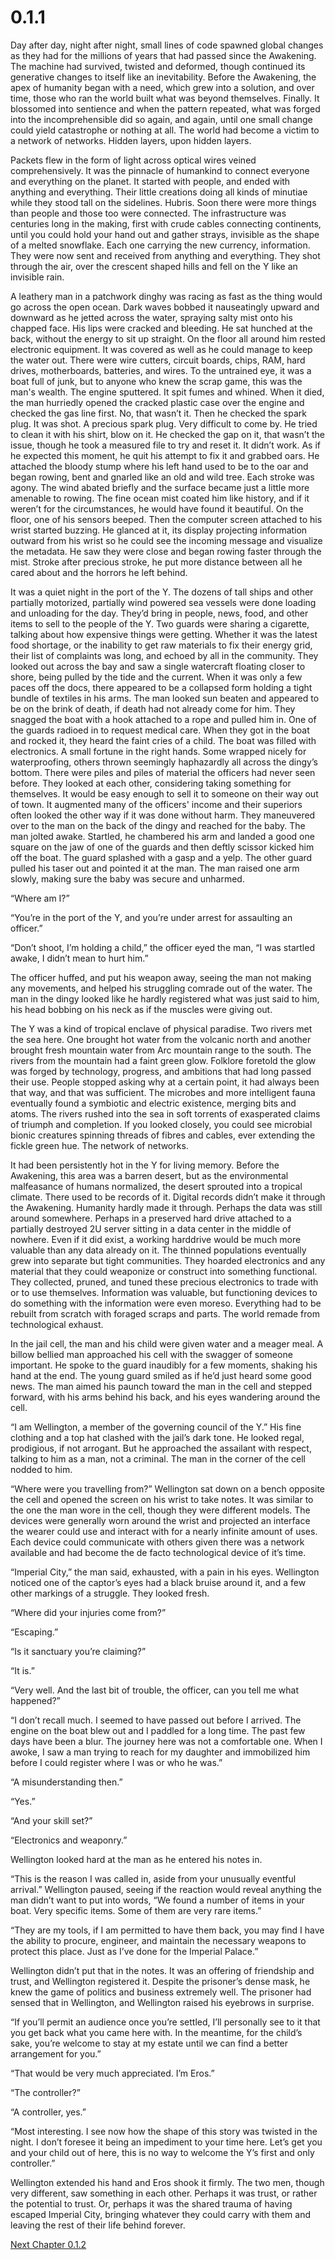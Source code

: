 # 0.1.1

Day after day, night after night, small lines of code spawned global changes as they had for the millions of years that had passed since the Awakening. The machine had survived, twisted and deformed, though continued its generative changes to itself like an inevitability.  Before the Awakening, the apex of humanity began with a need, which grew into a solution, and over time, those who ran the world built what was beyond themselves. Finally. It blossomed into sentience and when the pattern repeated, what was forged into the incomprehensible did so again, and again, until one small change could yield catastrophe or nothing at all. The world had become a victim to a network of networks. Hidden layers, upon hidden layers. 

Packets flew in the form of light across optical wires veined comprehensively. It was the pinnacle of humankind to connect everyone and everything on the planet. It started with people, and ended with anything and everything. Their little creations doing all kinds of minutiae while they stood tall on the sidelines. Hubris. Soon there were more things than people and those too were connected. The infrastructure was centuries long in the making, first with crude cables connecting continents, until you could hold your hand out and gather strays, invisible as the shape of a melted snowflake. Each one carrying the new currency, information. They were now sent and received from anything and everything. They shot through the air, over the crescent shaped hills and fell on the Y like an invisible rain. 

A leathery man in a patchwork dinghy was racing as fast as the thing would go across the open ocean. Dark waves bobbed it nauseatingly upward and downward as he jetted across the water, spraying salty mist onto his chapped face. His lips were cracked and bleeding. He sat hunched at the back, without the energy to sit up straight. On the floor all around him rested electronic equipment. It was covered as well as he could manage to keep the water out. There were wire cutters, circuit boards, chips, RAM, hard drives, motherboards, batteries, and wires. To the untrained eye, it was a boat full of junk, but to anyone who knew the scrap game, this was the man's wealth. The engine sputtered. It spit fumes and whined. When it died, the man hurriedly opened the cracked plastic case over the engine and checked the gas line first. No, that wasn’t it. Then he checked the spark plug. It was shot. A precious spark plug. Very difficult to come by. He tried to clean it with his shirt, blow on it. He checked the gap on it, that wasn’t the issue, though he took a measured file to try and reset it. It didn’t work. As if he expected this moment, he quit his attempt to fix it and grabbed oars. He attached the bloody stump where his left hand used to be to the oar and began rowing, bent and gnarled like an old and wild tree. Each stroke was agony. The wind abated briefly and the surface became just a little more amenable to rowing. The fine ocean mist coated him like history, and if it weren’t for the circumstances, he would have found it beautiful. On the floor, one of his sensors beeped. Then the computer screen attached to his wrist started buzzing. He glanced at it, its display projecting information outward from his wrist so he could see the incoming message and visualize the metadata. He saw they were close and began rowing faster through the mist. Stroke after precious stroke, he put more distance between all he cared about and the horrors he left behind.

It was a quiet night in the port of the Y. The dozens of tall ships and other partially motorized, partially wind powered sea vessels were done loading and unloading for the day. They’d bring in people, news, food, and other items to sell to the people of the Y. Two guards were sharing a cigarette, talking about how expensive things were getting. Whether it was the latest food shortage, or the inability to get raw materials to fix their energy grid, their list of complaints was long, and echoed by all in the community. They looked out across the bay and saw a single watercraft floating closer to shore, being pulled by the tide and the current. When it was only a few paces off the docs, there appeared to be a collapsed form holding a tight bundle of textiles in his arms. The man looked sun beaten and appeared to be on the brink of death, if death had not already come for him. They snagged the boat with a hook attached to a rope and pulled him in. One of the guards radioed in to request medical care. When they got in the boat and rocked it, they heard the faint cries of a child. The boat was filled with electronics. A small fortune in the right hands. Some wrapped nicely for waterproofing, others thrown seemingly haphazardly all across the dingy’s bottom. There were piles and piles of material the officers had never seen before. They looked at each other, considering taking something for themselves. It would be easy enough to sell it to someone on their way out of town. It augmented many of the officers' income and their superiors often looked the other way if it was done without harm. They maneuvered over to the man on the back of the dingy and reached for the baby. The man jolted awake. Startled, he chambered his arm and landed a good one square on the jaw of one of the guards and then deftly scissor kicked him off the boat. The guard splashed with a gasp and a yelp. The other guard pulled his taser out and pointed it at the man. The man raised one arm slowly, making sure the baby was secure and unharmed. 

“Where am I?”

“You’re in the port of the Y, and you’re under arrest for assaulting an officer.” 

“Don’t shoot, I’m holding a child,” the officer eyed the man, “I was startled awake, I didn’t mean to hurt him.”

The officer huffed, and put his weapon away, seeing the man not making any movements, and helped his struggling comrade out of the water. The man in the dingy looked like he hardly registered what was just said to him, his head bobbing on his neck as if the muscles were giving out.

The Y was a kind of tropical enclave of physical paradise. Two rivers met the sea here. One brought hot water from the volcanic north and another brought fresh mountain water from Arc mountain range to the south. The rivers from the mountain had a faint green glow. Folklore foretold the glow was forged by technology, progress, and ambitions that had long passed their use. People stopped asking why at a certain point, it had always been that way, and that was sufficient. The microbes and more intelligent fauna eventually found a symbiotic and electric existence, merging bits and atoms. The rivers rushed into the sea in soft torrents of exasperated claims of triumph and completion. If you looked closely, you could see microbial bionic creatures spinning threads of fibres and cables, ever extending the fickle green hue. The network of networks.

It had been persistently hot in the Y for living memory. Before the Awakening, this area was a barren desert, but as the environmental malfeasance of humans normalized, the desert sprouted into a tropical climate. There used to be records of it. Digital records didn’t make it through the Awakening. Humanity hardly made it through. Perhaps the data was still around somewhere. Perhaps in a preserved hard drive attached to a partially destroyed  2U server sitting in a data center in the middle of nowhere. Even if it did exist, a working harddrive would be much more valuable than any data already on it. The thinned populations eventually grew into separate but tight communities. They hoarded electronics and any material that they could weaponize or construct into something functional. They collected, pruned, and tuned these precious electronics to trade with or to use themselves. Information was valuable, but functioning devices to do something with the information were even moreso.  Everything had to be rebuilt from scratch with foraged scraps and parts. The world remade from technological exhaust.

In the jail cell, the man and his child were given water and a meager meal. A billow bellied man approached his cell with the swagger of someone important. He spoke to the guard inaudibly for a few moments, shaking his hand at the end. The young guard smiled as if he’d just heard some good news. The man aimed his paunch toward the man in the cell and stepped forward, with his arms behind his back, and his eyes wandering around the cell. 

“I am Wellington, a member of the governing council of the Y.” His  fine clothing and a top hat clashed with the jail’s dark tone. He looked regal, prodigious, if not arrogant. But he approached the assailant with respect, talking to him as a man, not a criminal. The man in the corner of the cell nodded to him.

“Where were you travelling from?” Wellington sat down on a bench opposite the cell and opened the screen on his wrist to take notes. It was similar to the one the man wore in the cell, though they were different models. The devices were generally worn around the wrist and projected an interface the wearer could use and interact with for a nearly infinite amount of uses. Each device could communicate with others given there was a network available and had become the de facto technological device of it’s time.

“Imperial City,” the man said, exhausted, with a pain in his eyes. Wellington noticed one of the captor’s eyes had a black bruise around it, and a few other markings of a struggle. They looked fresh. 

“Where did your injuries come from?”

“Escaping.”

“Is it sanctuary you’re claiming?”

“It is.”

“Very well. And the last bit of trouble, the officer, can you tell me what happened?”

“I don’t recall much. I seemed to have passed out before I arrived. The engine on the boat blew out and I paddled for a long time. The past few days have been a blur. The journey here was not a comfortable one. When I awoke, I saw a man trying to reach for my daughter and immobilized him before I could register where I was or who he was.”

“A misunderstanding then.”

“Yes.”

“And your skill set?”

“Electronics and weaponry.”

Wellington looked hard at the man as he entered his notes in. 

“This is the reason I was called in, aside from your unusually eventful arrival.” Wellington paused, seeing if the reaction would reveal anything  the man didn’t want to put into words, “We found a number of items in your boat. Very specific items. Some of them are very rare items.”

“They are my tools, if I am permitted to have them back, you may find I have the ability to procure, engineer, and maintain the necessary weapons to protect this place. Just as I’ve done for the Imperial Palace.”

Wellington didn’t put that in the notes. It was an offering of friendship and trust, and Wellington registered it. Despite the prisoner’s dense mask, he knew the game of politics and business extremely well. The prisoner had sensed that in Wellington, and Wellington raised his eyebrows in surprise. 

“If you’ll permit an audience once you’re settled, I’ll personally see to it that you get back what you came here with. In the meantime, for the child’s sake, you’re welcome to stay at my estate until we can find a better arrangement for you.”

“That would be very much appreciated. I’m Eros.”

“The controller?”

“A controller, yes.”

“Most interesting. I see now how the shape of this story was twisted in the night. I don’t foresee it being an impediment to your time here. Let’s get you and your child out of here, this is no way to welcome the Y’s first and only controller.”

Wellington extended his hand and Eros shook it firmly. The two men, though very different, saw something in each other. Perhaps it was trust, or rather the potential to trust. Or, perhaps it was the shared trauma of having escaped Imperial City, bringing whatever they could carry with them and leaving the rest of their life behind forever.

[Next Chapter 0.1.2](/0.1.2.md)
